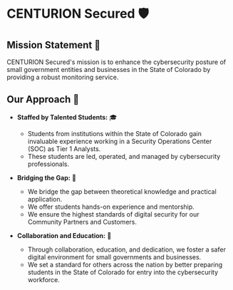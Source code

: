 # CENTURION Secured 🛡️

## Mission Statement 🎯

CENTURION Secured's mission is to enhance the cybersecurity posture of small government entities and businesses in the State of Colorado by providing a robust monitoring service.

## Our Approach 🌟

- **Staffed by Talented Students:** 🎓
  - Students from institutions within the State of Colorado gain invaluable experience working in a Security Operations Center (SOC) as Tier 1 Analysts.
  - These students are led, operated, and managed by cybersecurity professionals.

- **Bridging the Gap:** 🔧
  - We bridge the gap between theoretical knowledge and practical application.
  - We offer students hands-on experience and mentorship.
  - We ensure the highest standards of digital security for our Community Partners and Customers.

- **Collaboration and Education:** 🤝
  - Through collaboration, education, and dedication, we foster a safer digital environment for small governments and businesses.
  - We set a standard for others across the nation by better preparing students in the State of Colorado for entry into the cybersecurity workforce.
